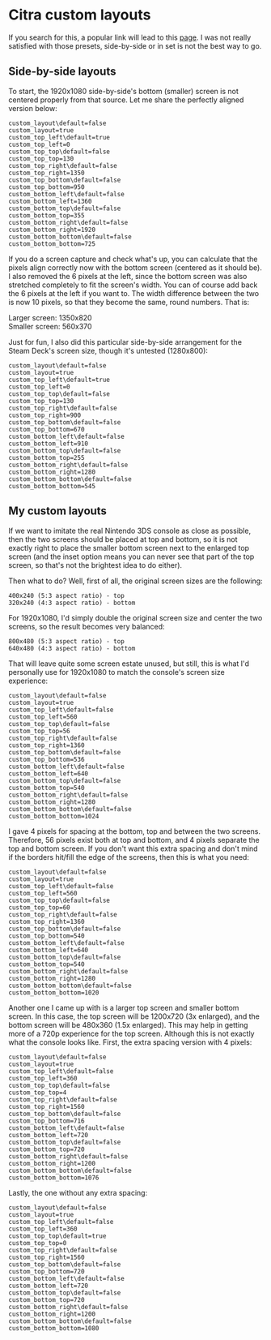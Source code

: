 # Citra custom layouts

If you search for this, a popular link will lead to this [page](https://www.reddit.com/r/Citra/comments/afsq4a/various_custom_screen_layouts/). I was not really satisfied with those presets, side-by-side or in set is not the best way to go.

## Side-by-side layouts

To start, the 1920x1080 side-by-side's bottom (smaller) screen is not centered properly from that source. Let me share the perfectly aligned version below:

```
custom_layout\default=false
custom_layout=true
custom_top_left\default=true
custom_top_left=0
custom_top_top\default=false
custom_top_top=130
custom_top_right\default=false
custom_top_right=1350
custom_top_bottom\default=false
custom_top_bottom=950
custom_bottom_left\default=false
custom_bottom_left=1360
custom_bottom_top\default=false
custom_bottom_top=355
custom_bottom_right\default=false
custom_bottom_right=1920
custom_bottom_bottom\default=false
custom_bottom_bottom=725
```

If you do a screen capture and check what's up, you can calculate that the pixels align correctly now with the bottom screen (centered as it should be). I also removed the 6 pixels at the left, since the bottom screen was also stretched completely to fit the screen's width. You can of course add back the 6 pixels at the left if you want to. The width difference between the two is now 10 pixels, so that they become the same, round numbers. That is:

Larger screen: 1350x820<br>
Smaller screen: 560x370

Just for fun, I also did this particular side-by-side arrangement for the Steam Deck's screen size, though it's untested (1280x800):

```
custom_layout\default=false
custom_layout=true
custom_top_left\default=true
custom_top_left=0
custom_top_top\default=false
custom_top_top=130
custom_top_right\default=false
custom_top_right=900
custom_top_bottom\default=false
custom_top_bottom=670
custom_bottom_left\default=false
custom_bottom_left=910
custom_bottom_top\default=false
custom_bottom_top=255
custom_bottom_right\default=false
custom_bottom_right=1280
custom_bottom_bottom\default=false
custom_bottom_bottom=545
```

## My custom layouts

If we want to imitate the real Nintendo 3DS console as close as possible, then the two screens should be placed at top and bottom, so it is not exactly right to place the smaller bottom screen next to the enlarged top screen (and the inset option means you can never see that part of the top screen, so that's not the brightest idea to do either).

Then what to do? Well, first of all, the original screen sizes are the following:

```
400x240 (5:3 aspect ratio) - top
320x240 (4:3 aspect ratio) - bottom
```

For 1920x1080, I'd simply double the original screen size and center the two screens, so the result becomes very balanced:

```
800x480 (5:3 aspect ratio) - top
640x480 (4:3 aspect ratio) - bottom
```

That will leave quite some screen estate unused, but still, this is what I'd personally use for 1920x1080 to match the console's screen size experience:

```
custom_layout\default=false
custom_layout=true
custom_top_left\default=false
custom_top_left=560
custom_top_top\default=false
custom_top_top=56
custom_top_right\default=false
custom_top_right=1360
custom_top_bottom\default=false
custom_top_bottom=536
custom_bottom_left\default=false
custom_bottom_left=640
custom_bottom_top\default=false
custom_bottom_top=540
custom_bottom_right\default=false
custom_bottom_right=1280
custom_bottom_bottom\default=false
custom_bottom_bottom=1024
```

I gave 4 pixels for spacing at the bottom, top and between the two screens. Therefore, 56 pixels exist both at top and bottom, and 4 pixels separate the top and bottom screen. If you don't want this extra spacing and don't mind if the borders hit/fill the edge of the screens, then this is what you need:

```
custom_layout\default=false
custom_layout=true
custom_top_left\default=false
custom_top_left=560
custom_top_top\default=false
custom_top_top=60
custom_top_right\default=false
custom_top_right=1360
custom_top_bottom\default=false
custom_top_bottom=540
custom_bottom_left\default=false
custom_bottom_left=640
custom_bottom_top\default=false
custom_bottom_top=540
custom_bottom_right\default=false
custom_bottom_right=1280
custom_bottom_bottom\default=false
custom_bottom_bottom=1020
```

Another one I came up with is a larger top screen and smaller bottom screen. In this case, the top screen will be 1200x720 (3x enlarged), and the bottom screen will be 480x360 (1.5x enlarged). This may help in getting more of a 720p experience for the top screen. Although this is not exactly what the console looks like. First, the extra spacing version with 4 pixels:

```
custom_layout\default=false
custom_layout=true
custom_top_left\default=false
custom_top_left=360
custom_top_top\default=false
custom_top_top=4
custom_top_right\default=false
custom_top_right=1560
custom_top_bottom\default=false
custom_top_bottom=716
custom_bottom_left\default=false
custom_bottom_left=720
custom_bottom_top\default=false
custom_bottom_top=720
custom_bottom_right\default=false
custom_bottom_right=1200
custom_bottom_bottom\default=false
custom_bottom_bottom=1076
```

Lastly, the one without any extra spacing:

```
custom_layout\default=false
custom_layout=true
custom_top_left\default=false
custom_top_left=360
custom_top_top\default=true
custom_top_top=0
custom_top_right\default=false
custom_top_right=1560
custom_top_bottom\default=false
custom_top_bottom=720
custom_bottom_left\default=false
custom_bottom_left=720
custom_bottom_top\default=false
custom_bottom_top=720
custom_bottom_right\default=false
custom_bottom_right=1200
custom_bottom_bottom\default=false
custom_bottom_bottom=1080
```
